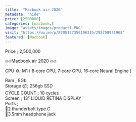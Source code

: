 ```yaml
---
title:  "Macbook air 2020"
metadate: "hide"
price: [2500000]
categories: [macbook,]
image: "assets/images/product1.PNG"
visit: "https://wa.me/p/8705127356196315/255758951968"
featured: [Macbook]
---
```


Price ; 2,500,000

🔥🔥Macbook air 2020 🔥🔥

CPU ⚙️; M1 ( 8‑core CPU, 7‑core GPU, 16‑core Neural Engine ) 

Ram ; 8Gb   
Storage 📦; 256gb SSD   
CYCLE COUNT ; 10 cycles   
Screen ; 13” LIQUID RETINA DISPLAY   
Ports ;   
📍2 thunderbolt type C   
📍3.5mm headphone jack  


